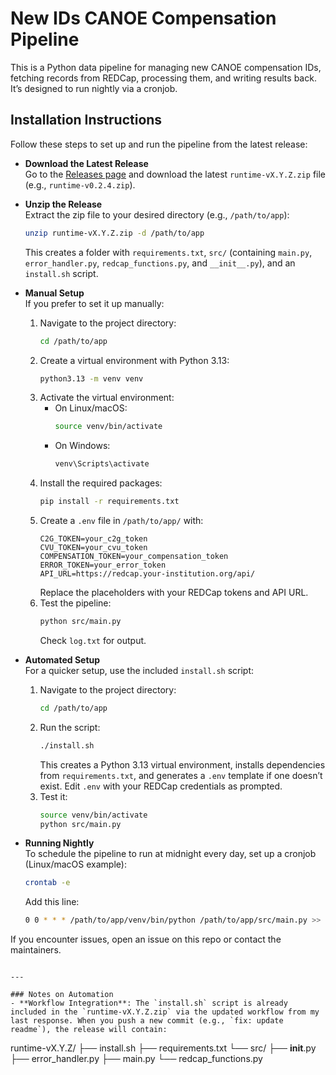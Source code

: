# New IDs CANOE Compensation Pipeline

This is a Python data pipeline for managing new CANOE compensation IDs, fetching records from REDCap, processing them, and writing results back. It’s designed to run nightly via a cronjob.

## Installation Instructions

Follow these steps to set up and run the pipeline from the latest release:

- **Download the Latest Release**  
  Go to the [Releases page](https://github.com/chris-sutton/new-ids-canoe-compensation/releases) and download the latest `runtime-vX.Y.Z.zip` file (e.g., `runtime-v0.2.4.zip`).

- **Unzip the Release**  
  Extract the zip file to your desired directory (e.g., `/path/to/app`):
  ```bash
  unzip runtime-vX.Y.Z.zip -d /path/to/app
  ```
  This creates a folder with `requirements.txt`, `src/` (containing `main.py`, `error_handler.py`, `redcap_functions.py`, and `__init__.py`), and an `install.sh` script.

- **Manual Setup**  
  If you prefer to set it up manually:
  1. Navigate to the project directory:
     ```bash
     cd /path/to/app
     ```
  2. Create a virtual environment with Python 3.13:
     ```bash
     python3.13 -m venv venv
     ```
  3. Activate the virtual environment:
     - On Linux/macOS:
       ```bash
       source venv/bin/activate
       ```
     - On Windows:
       ```bash
       venv\Scripts\activate
       ```
  4. Install the required packages:
     ```bash
     pip install -r requirements.txt
     ```
  5. Create a `.env` file in `/path/to/app/` with:
     ```
     C2G_TOKEN=your_c2g_token
     CVU_TOKEN=your_cvu_token
     COMPENSATION_TOKEN=your_compensation_token
     ERROR_TOKEN=your_error_token
     API_URL=https://redcap.your-institution.org/api/
     ```
     Replace the placeholders with your REDCap tokens and API URL.
  6. Test the pipeline:
     ```bash
     python src/main.py
     ```
     Check `log.txt` for output.

- **Automated Setup**  
  For a quicker setup, use the included `install.sh` script:
  1. Navigate to the project directory:
     ```bash
     cd /path/to/app
     ```
  2. Run the script:
     ```bash
     ./install.sh
     ```
     This creates a Python 3.13 virtual environment, installs dependencies from `requirements.txt`, and generates a `.env` template if one doesn’t exist. Edit `.env` with your REDCap credentials as prompted.
  3. Test it:
     ```bash
     source venv/bin/activate
     python src/main.py
     ```

- **Running Nightly**  
  To schedule the pipeline to run at midnight every day, set up a cronjob (Linux/macOS example):
  ```bash
  crontab -e
  ```
  Add this line:
  ```bash
  0 0 * * * /path/to/app/venv/bin/python /path/to/app/src/main.py >> /path/to/app/log.txt 2>&1
  ```

If you encounter issues, open an issue on this repo or contact the maintainers.
```

---

### Notes on Automation
- **Workflow Integration**: The `install.sh` script is already included in the `runtime-vX.Y.Z.zip` via the updated workflow from my last response. When you push a new commit (e.g., `fix: update readme`), the release will contain:
  ```
  runtime-vX.Y.Z/
  ├── install.sh
  ├── requirements.txt
  └── src/
      ├── __init__.py
      ├── error_handler.py
      ├── main.py
      └── redcap_functions.py
  ```
